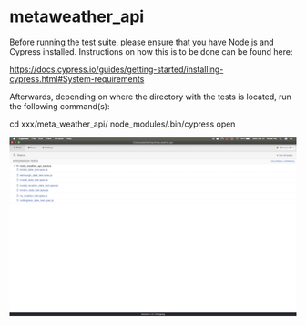 # metaweather_api

Before running the test suite, please ensure that you have Node.js and Cypress installed. Instructions on 
how this is to be done can be found here: 

https://docs.cypress.io/guides/getting-started/installing-cypress.html#System-requirements

Afterwards, depending on where the directory with the tests is located, run the following command(s): 

cd xxx/meta_weather_api/
node_modules/.bin/cypress open

![Tests in Cypress:](https://github.com/HedonisticOpportunist/metaweather_api/blob/master/pic.png)
